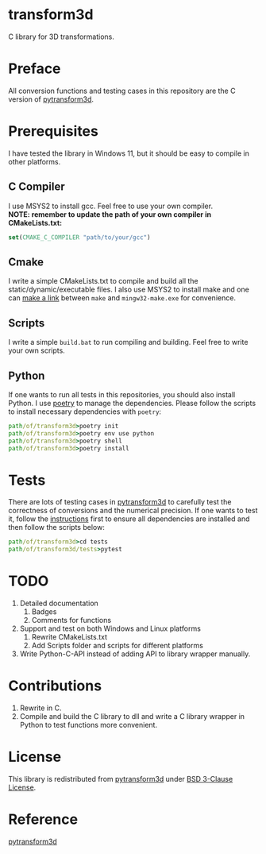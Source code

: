 # transform3d
C library for 3D transformations.

# Preface
All conversion functions and testing cases in this repository are the C version of [pytransform3d](https://github.com/dfki-ric/pytransform3d).

# Prerequisites
I have tested the library in Windows 11, but it should be easy to compile in other platforms.

## C Compiler
I use MSYS2 to install gcc. Feel free to use your own compiler.  
**NOTE: remember to update the path of your own compiler in CMakeLists.txt:**
```cmake
set(CMAKE_C_COMPILER "path/to/your/gcc")
```

## Cmake
I write a simple CMakeLists.txt to compile and build all the static/dynamic/executable files. I also use MSYS2 to install make and one can [make a link](https://stackoverflow.com/questions/51755089/where-is-make-on-msys2-mingw-w64) between `make` and `mingw32-make.exe` for convenience.

## Scripts
I write a simple `build.bat` to run compiling and building. Feel free to write your own scripts.

## Python
If one wants to run all tests in this repositories, you should also install Python. I use [poetry](https://github.com/python-poetry/poetry) to manage the dependencies. Please follow the scripts to install necessary dependencies with `poetry`:
```cmd
path/of/transform3d>poetry init
path/of/transform3d>poetry env use python
path/of/transform3d>poetry shell
path/of/transform3d>poetry install
```

# Tests
There are lots of testing cases in [pytransform3d]() to carefully test the correctness of conversions and the numerical precision. If one wants to test it, follow the [instructions](#python) first to ensure all dependencies are installed and then follow the scripts below:
```cmd
path/of/transform3d>cd tests
path/of/transform3d/tests>pytest
```
# TODO
1. Detailed documentation
    1. Badges
    2. Comments for functions
2. Support and test on both Windows and Linux platforms
    1. Rewrite CMakeLists.txt
    2. Add Scripts folder and scripts for different platforms
3. Write Python-C-API instead of adding API to library wrapper manually. 

# Contributions
1. Rewrite in C.
2. Compile and build the C library to dll and write a C library wrapper in Python to test functions more convenient.

# License
This library is redistributed from [pytransform3d](https://github.com/dfki-ric/pytransform3d) under [BSD 3-Clause License](https://github.com/luckykk273/transform3d/blob/main/LICENSE).

# Reference
[pytransform3d](https://github.com/dfki-ric/pytransform3d)
